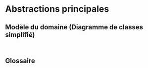 # Abstractions principales

<!--
Énumérez dans les sections ci-dessous les concepts du modèle autour desquels tournent les cas d'utilisations.

C'est ici qu'on démêle les concepts, sans aller dans le détail des comportements.

Gardez en tête que ce modèle sert d'introduction au domaine. Il doit être suffisament complet et limité au pertinent afin que quelqu'un qui arrive dans le projet sans connaitre le domaine s'y retrouve rapidement.

-->

## Modèle du domaine (Diagramme de classes simplifié)

```plantuml


```

## Glossaire

<!--


Utilisez les termes en français avec le terme anglais correspondant entre parenthèses
Mettez une très courte définition pour clarifier la porté tu terme

-->

